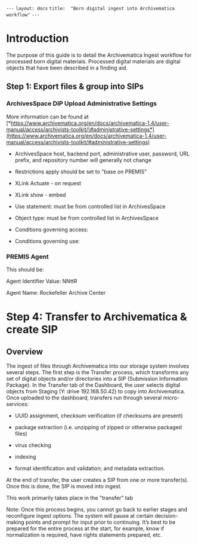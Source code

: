 `---` 
`layout: docs` 
`title:  "Born digital ingest into Archivematica workflow"` 
`---`

# Introduction

The purpose of this guide is to detail the Archivematica Ingest workflow for processed born digital materials. Processed digital materials are digital objects that have been described in a finding aid.


## Step 1: Export files & group into SIPs


### ArchivesSpace DIP Upload Administrative Settings

More information can be found at
[*https://www.archivematica.org/en/docs/archivematica-1.4/user-manual/access/archivists-toolkit/\#administrative-settings*](https://www.archivematica.org/en/docs/archivematica-1.4/user-manual/access/archivists-toolkit/#administrative-settings)

-   ArchivesSpace host, backend port, administrative user, password, URL prefix, and repository number will generally not change

-   Restrictions apply should be set to "base on PREMIS"

-   XLink Actuate - on request

-   XLink show - embed

-   Use statement: must be from controlled list in ArchivesSpace

-   Object type: must be from controlled list in ArchivesSpace

-   Conditions governing access:

-   Conditions governing use:

### PREMIS Agent

This should be:

Agent Identifier Value: NNttR

Agent Name: Rockefeller Archive Center

Step 4: Transfer to Archivematica & create SIP
==============================================

Overview
--------

The ingest of files through Archivematica into our storage system involves several steps. The first step is the Transfer process, which transforms any set of digital objects and/or directories into a SIP
(Submission Information Package). In the Transfer tab of the Dashboard,
the user selects digital objects from Staging (Y: drive 192.168.50.42)
to copy into Archivematica. Once uploaded to the dashboard, transfers run through several micro-services:

-   UUID assignment, checksum verification (if checksums are present)

-   package extraction (i.e. unzipping of zipped or otherwise packaged files)

-   virus checking

-   indexing

-   format identification and validation; and metadata extraction.

At the end of transfer, the user creates a SIP from one or more transfer(s). Once this is done, the SIP is moved into ingest.

This work primarily takes place in the "transfer" tab

Note: Once this process begins, you cannot go back to earlier stages and reconfigure ingest options. The system will pause at certain decision-making points and prompt for input prior to continuing. It’s best to be prepared for the entire process at the start, for example,
know if normalization is required, have rights statements prepared, etc.

